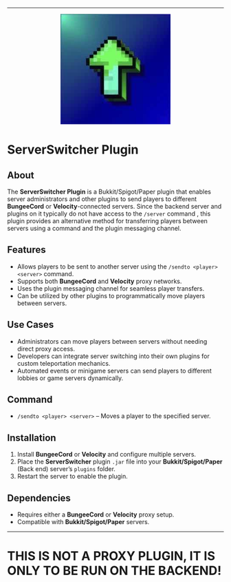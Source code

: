 
---
 <p align="center">
  <img src="https://raw.githubusercontent.com/ItsTNJS/ServerSwitcher/refs/heads/master/icon.jpg?raw=true" alt="Sublime's custom image"/>
</p>

# ServerSwitcher Plugin  

## About  
The **ServerSwitcher Plugin** is a Bukkit/Spigot/Paper plugin that enables server administrators and other plugins to send players to different **BungeeCord** or **Velocity**-connected servers. Since the backend server and plugins on it typically do not have access to the `/server` command , this plugin provides an alternative method for transferring players between servers using a command and the plugin messaging channel.  

## Features  
- Allows players to be sent to another server using the `/sendto <player> <server>` command.  
- Supports both **BungeeCord** and **Velocity** proxy networks.  
- Uses the plugin messaging channel for seamless player transfers.  
- Can be utilized by other plugins to programmatically move players between servers.  

## Use Cases  
- Administrators can move players between servers without needing direct proxy access.  
- Developers can integrate server switching into their own plugins for custom teleportation mechanics.  
- Automated events or minigame servers can send players to different lobbies or game servers dynamically.  

## Command  
- `/sendto <player> <server>` – Moves a player to the specified server.  

## Installation  
1. Install **BungeeCord** or **Velocity** and configure multiple servers.  
2. Place the **ServerSwitcher** plugin `.jar` file into your **Bukkit/Spigot/Paper** (Back end) server’s `plugins` folder.  
3. Restart the server to enable the plugin.  

## Dependencies  
- Requires either a **BungeeCord** or **Velocity** proxy setup.  
- Compatible with **Bukkit/Spigot/Paper** servers.
---

# THIS IS NOT A PROXY PLUGIN, IT IS ONLY TO BE RUN ON THE BACKEND!

